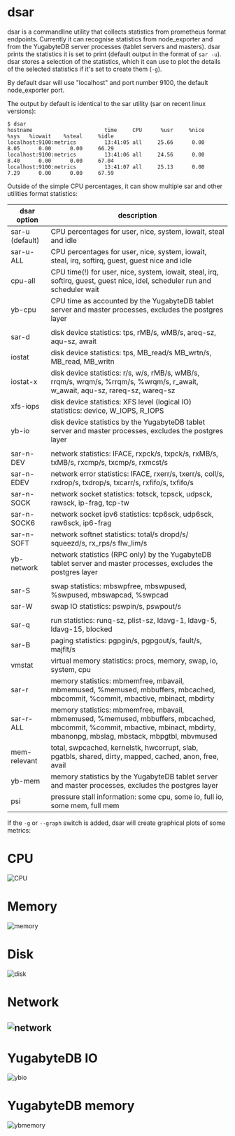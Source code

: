 # dsar

dsar is a commandline utility that collects statistics from prometheus format endpoints. 
Currently it can recognise statistics from node_exporter and from the YugabyteDB server processes (tablet servers and masters).
dsar prints the statistics it is set to print (default output in the format of `sar -u`).
dsar stores a selection of the statistics, which it can use to plot the details of the selected statistics if it's set to create them (`-g`).

By default dsar will use "localhost" and port number 9100, the default node_exporter port.

The output by default is identical to the sar utility (sar on recent linux versions):

```shell
$ dsar
hostname                       time     CPU      %usr     %nice      %sys   %iowait    %steal     %idle
localhost:9100:metrics         13:41:05 all     25.66      0.00      8.05      0.00      0.00     66.29
localhost:9100:metrics         13:41:06 all     24.56      0.00      8.40      0.00      0.00     67.04
localhost:9100:metrics         13:41:07 all     25.13      0.00      7.29      0.00      0.00     67.59
```

Outside of the simple CPU percentages, it can show multiple sar and other utilities format statistics:

| dsar option | description                                                                                                                    |
| --- |--------------------------------------------------------------------------------------------------------------------------------|
| sar-u (default) | CPU percentages for user, nice, system, iowait, steal and idle                                                                 |
| sar-u-ALL       | CPU percentages for user, nice, system, iowait, steal, irq, softirq, guest, guest nice and idle                                |
| cpu-all         | CPU time(!) for user, nice, system, iowait, steal, irq, softirq, guest, guest nice, idel, scheduler run and scheduler wait     |
| yb-cpu          | CPU time as accounted by the YugabyteDB tablet server and master processes, excludes the postgres layer                        |
|  |                                                                                                                                | 
| sar-d           | disk device statistics: tps, rMB/s, wMB/s, areq-sz, aqu-sz, await                                                              |
| iostat          | disk device statistics: tps, MB_read/s MB_wrtn/s, MB_read, MB_writn                                                            |
| iostat-x        | disk device statistics: r/s, w/s, rMB/s, wMB/s, rrqm/s, wrqm/s, %rrqm/s, %wrqm/s, r_await, w_await, aqu-sz, rareq-sz, wareq-sz |
| xfs-iops        | disk device statistics: XFS level (logical IO) statistics: device, W_IOPS, R_IOPS                                              |
| yb-io           | disk device statistics by the YugabyteDB tablet server and master processes, excludes the postgres layer                       | 
| | |
| sar-n-DEV       | network statistics: IFACE, rxpck/s, txpck/s, rxMB/s, txMB/s, rxcmp/s, txcmp/s, rxmcst/s |
| sar-n-EDEV      | network error statistics: IFACE, rxerr/s, txerr/s, coll/s, rxdrop/s, txdrop/s, txcarr/s, rxfifo/s, txfifo/s | 
| sar-n-SOCK      | network socket statistics: totsck, tcpsck, udpsck, rawsck, ip-frag, tcp-tw |
| sar-n-SOCK6     | network socket ipv6 statistics: tcp6sck, udp6sck, raw6sck, ip6-frag |
| sar-n-SOFT      | network softnet statistics: total/s dropd/s/ squeezd/s, rx_rps/s flw_lim/s |
| yb-network      | network statistics (RPC only) by the YugabyteDB tablet server and master processes, excludes the postgres layer |
| | | 
| sar-S           | swap statistics: mbswpfree, mbswpused, %swpused, mbswapcad, %swpcad |
| sar-W           | swap IO statistics: pswpin/s, pswpout/s |
| | |
| sar-q           | run statistics: runq-sz, plist-sz, ldavg-1, ldavg-5, ldavg-15, blocked |
| sar-B           | paging statistics: pgpgin/s, pgpgout/s, fault/s, majflt/s |
| vmstat          | virtual memory statistics: procs, memory, swap, io, system, cpu |
| sar-r           | memory statistics: mbmemfree, mbavail, mbmemused, %memused, mbbuffers, mbcached, mbcommit, %commit, mbactive, mbinact, mbdirty |
| sar-r-ALL       | memory statistics: mbmemfree, mbavail, mbmemused, %memused, mbbuffers, mbcached, mbcommit, %commit, mbactive, mbinact, mbdirty, mbanonpg, mbslag, mbstack, mbpgtbl, mbvmused |
| mem-relevant    | total, swpcached, kernelstk, hwcorrupt, slab, pgatbls, shared, dirty, mapped, cached, anon, free, avail |
| yb-mem          | memory statistics by the YugabyteDB tablet server and master processes, excludes the postgres layer |
| psi             | pressure stall information: some cpu, some io, full io, some mem, full mem |

If the `-g` or `--graph` switch is added, dsar will create graphical plots of some metrics:

# CPU
![CPU](doc/localhost:9100:metrics_cpu.png)
# Memory
![memory](doc/localhost:9100:metrics_memory.png)
# Disk
![disk](doc/localhost:9100:metrics_disk_total.png)
# Network
![network](doc/localhost:9100:metrics_network_total.png)
----
# YugabyteDB IO
![ybio](doc/localhost:9000:prometheus-metrics_yb_io.png)
# YugabyteDB memory
![ybmemory](doc/localhost:9000:prometheus-metrics_yb_memory.png)